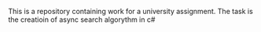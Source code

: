 This is a repository containing work for a university assignment. The task is the creatioin of async search algorythm in c#
